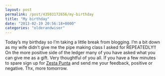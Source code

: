```yaml
---
layout: post
permalink: /post/43503172656/my-birthday
title: "My birthday"
date: "2013-02-19 20:56:18+0000"
categories: "olderandwiser"
---
```

Today&rsquo;s my birthday so I&rsquo;m taking a little break from blogging. I&rsquo;m a bit down as my wife didn&rsquo;t give me the pipe making class I asked for REPEATEDLY!! On the more positive side of the ledger many of you have asked what you can give me as a gift. Very thoughtful of you all. If you have a few minutes to spare sign up for <a href="https://www.zestapunta.com/">Zesta Punta</a> and send me your feedback, positive or negative. Thx, more tomorrow. 

